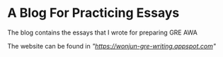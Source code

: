 # A Blog For Practicing Essays
The blog contains the essays that I wrote for preparing GRE AWA

The website can be found in *"https://wonjun-gre-writing.appspot.com"*
